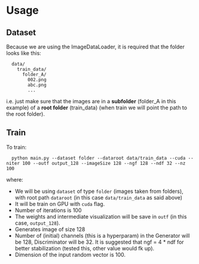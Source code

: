 # Usage

## Dataset

Because we are using the ImageDataLoader, it is required that the folder looks like this:
```
  data/
    train_data/
      folder_A/
        002.png
        abc.png
        ...
```

i.e. just make sure that the images are in a **subfolder** (folder_A in this example) of a **root folder** (train_data) (when train we will point the path to the root folder).

## Train

To train:

```
  python main.py --dataset folder --dataroot data/train_data --cuda --niter 100 --outf output_128 --imageSize 128 --ngf 128 --ndf 32 --nz 100
```

where:
+ We will be using ```dataset``` of type ```folder``` (images taken from folders), with root path ```dataroot``` (in this case ```data/train_data``` as said above)
+ It will be train on GPU with ```cuda``` flag.
+ Number of iterations is 100
+ The weights and intermediate visualization will be save in ```outf``` (in this case, ```output_128```).
+ Generates image of size 128
+ Number of (initial) channels (this is a hyperparam) in the Generator will be 128, Discriminator will be 32. It is suggested that ngf = 4 * ndf for better stabilization (tested this, other value would fk up).
+ Dimension of the input random vector is 100.
